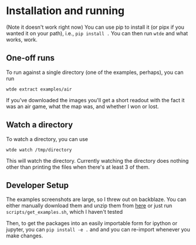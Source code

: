 # Installation and running
(Note it doesn't work right now)
You can use pip to install it (or pipx if you wanted it on your path), i.e., `pip install .`
You can then run `wtde` and what works, work.

## One-off runs
To run against a single directory (one of the examples, perhaps), you can run 
```
wtde extract examples/air
```

If you've downloaded the images you'll get a short readout with the fact it was an air game, what the map was, and whether I won or lost.

## Watch a directory
To watch a directory, you can use
```
wtde watch /tmp/directory
```

This will watch the directory. Currently watching the directory does nothing other than printing the files when there's at least 3 of them.

## Developer Setup
The examples screenshots are large, so I threw out on backblaze. You can either manually download them and unzip them from [here](https://f002.backblazeb2.com/file/SeansPublicFileShares/wtde_examples.tar.gz) or just run `scripts/get_examples.sh`, which I haven't tested

Then, to get the packages into an easily importable form for ipython or jupyter, you can `pip install -e .` and and you can re-import whenever you make changes.
